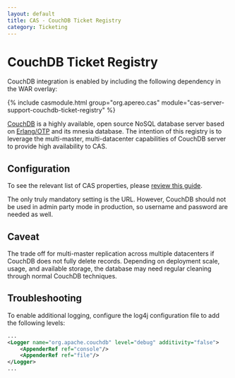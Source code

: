 ```yaml
---
layout: default
title: CAS - CouchDB Ticket Registry
category: Ticketing
---
```


# CouchDB Ticket Registry

CouchDB integration is enabled by including the following dependency in the WAR overlay:

{% include casmodule.html group="org.apereo.cas" module="cas-server-support-couchdb-ticket-registry" %}


[CouchDB](http://couchdb.apache.org) is a highly available, open source NoSQL database server based on
[Erlang/OTP](http://www.erlang.org) and its mnesia database. The intention of this
registry is to leverage the multi-master, multi-datacenter capabilities of CouchDB server to provide high availability to CAS.

## Configuration

To see the relevant list of CAS properties, please [review this guide](../configuration/Configuration-Properties.html#couchdb-ticket-registry).


The only truly mandatory setting is the URL. However, CouchDB should not be used in admin party mode in production, so username and password are needed as well.

## Caveat

The trade off for multi-master replication across multiple datacenters if CouchDB does not fully delete
records. Depending on deployment scale, usage, and available storage, the database may need regular cleaning
through normal CouchDB techniques.

## Troubleshooting

To enable additional logging, configure the log4j configuration file to add the following
levels:

```xml
...
<Logger name="org.apache.couchdb" level="debug" additivity="false">
    <AppenderRef ref="console"/>
    <AppenderRef ref="file"/>
</Logger>
...
```
